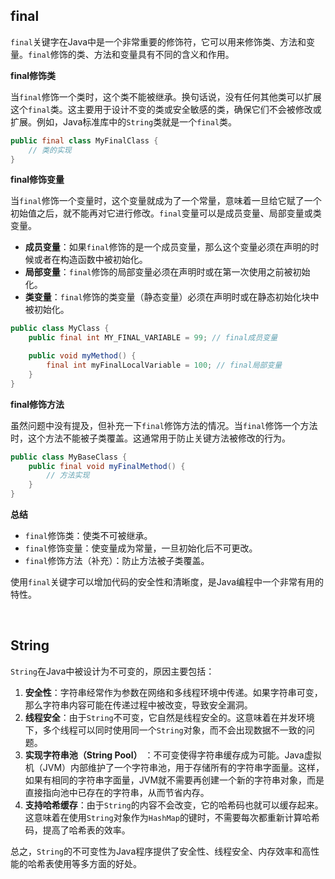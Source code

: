 ## final

​`final`​关键字在Java中是一个非常重要的修饰符，它可以用来修饰类、方法和变量。`final`​修饰的类、方法和变量具有不同的含义和作用。

**final修饰类**

当`final`​修饰一个类时，这个类不能被继承。换句话说，没有任何其他类可以扩展这个`final`​类。这主要用于设计不变的类或安全敏感的类，确保它们不会被修改或扩展。例如，Java标准库中的`String`​类就是一个`final`​类。

```java
public final class MyFinalClass {
    // 类的实现
}
```

**final修饰变量**

当`final`​修饰一个变量时，这个变量就成为了一个常量，意味着一旦给它赋了一个初始值之后，就不能再对它进行修改。`final`​变量可以是成员变量、局部变量或类变量。

* **成员变量**：如果`final`​修饰的是一个成员变量，那么这个变量必须在声明的时候或者在构造函数中被初始化。
* **局部变量**：`final`​修饰的局部变量必须在声明时或在第一次使用之前被初始化。
* **类变量**：`final`​修饰的类变量（静态变量）必须在声明时或在静态初始化块中被初始化。

```java
public class MyClass {
    public final int MY_FINAL_VARIABLE = 99; // final成员变量

    public void myMethod() {
        final int myFinalLocalVariable = 100; // final局部变量
    }
}
```

**final修饰方法**

虽然问题中没有提及，但补充一下`final`​修饰方法的情况。当`final`​修饰一个方法时，这个方法不能被子类覆盖。这通常用于防止关键方法被修改的行为。

```java
public class MyBaseClass {
    public final void myFinalMethod() {
        // 方法实现
    }
}
```

**总结**

* ​`final`​修饰类：使类不可被继承。
* ​`final`​修饰变量：使变量成为常量，一旦初始化后不可更改。
* ​`final`​修饰方法（补充）：防止方法被子类覆盖。

使用`final`​关键字可以增加代码的安全性和清晰度，是Java编程中一个非常有用的特性。

‍

## String

​`String`​在Java中被设计为不可变的，原因主要包括：

1. **安全性**：字符串经常作为参数在网络和多线程环境中传递。如果字符串可变，那么字符串内容可能在传递过程中被改变，导致安全漏洞。
2. **线程安全**：由于`String`​不可变，它自然是线程安全的。这意味着在并发环境下，多个线程可以同时使用同一个`String`​对象，而不会出现数据不一致的问题。
3. **实现字符串池（String Pool）** ：不可变使得字符串缓存成为可能。Java虚拟机（JVM）内部维护了一个字符串池，用于存储所有的字符串字面量。这样，如果有相同的字符串字面量，JVM就不需要再创建一个新的字符串对象，而是直接指向池中已存在的字符串，从而节省内存。
4. **支持哈希缓存**：由于`String`​的内容不会改变，它的哈希码也就可以缓存起来。这意味着在使用`String`​对象作为`HashMap`​的键时，不需要每次都重新计算哈希码，提高了哈希表的效率。

总之，`String`​的不可变性为Java程序提供了安全性、线程安全、内存效率和高性能的哈希表使用等多方面的好处。
